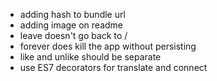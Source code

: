 - adding hash to bundle url
- adding image on readme
- leave doesn't go back to /
- forever does kill the app without persisting
- like and unlike should be separate
- use ES7 decorators for translate and connect
